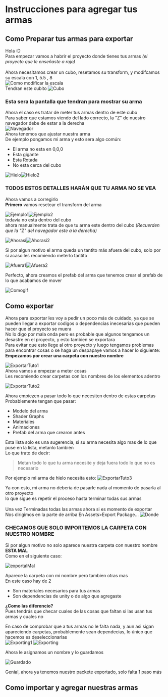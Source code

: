 # Instrucciones para agregar tus armas
 ## Como Preparar tus armas para exportar
 Hola :D<br>
 Para empezar vamos a habrir el proyecto donde tienes tus armas _(el proyecto que le enseñaste a rojo)_<br><br>
 Ahora necesitamos crear un cubo, resetamos su transform, y modifcamos su escala con 1, 5.5 , 8
<br>
![Como modificar la escala](./imgTuto/Escala.png)<br>
Tendran este cubito
![Cubo](./imgTuto/CuboZ.png)<br>
### Esta sera la pantalla que tendran para mostrar su arma<br>
Ahora el caso es tratar de meter tus armas dentro de este cubo<br>
Para saber que estamos viendo del lado correcto, la "Z" de nuestro navegador debe de estar a la derecha<br>
![Navegador](./imgTuto/Navegador.png)<br>
Ahora tenemos que ajustar nuestra arma<br>
De ejemplo pongamos mi arma y esto sera algo común:
- El arma no esta en 0,0,0
- Esta gigante
- Esta Rotada
- No esta cerca del cubo

![Hielo](./imgTuto/EjemploNo1.png)![Hielo2](./imgTuto/EjemploNo2.png)<br>
### TODOS ESTOS DETALLES HARÁN QUE TU ARMA NO SE VEA
Ahora vamos a corregirlo<br>
**Primero** vamos resetear el transform del arma

![Ejemplo1](./imgTuto/Ejemplo1.png)![Ejemplo2](./imgTuto/Ejemplo2.png)<br>
todavia no esta dentro del cubo<br>
ahora manualmente trata de que tu arma este dentro del cubo _(Recuerden que la "Z" del navegador este a la derecha)_

![Ahorasi](./imgTuto/Ahorasi.png)![Ahorasi2](./imgTuto/Ahorasi2.png)<br>

Si por algun motivo el arma queda un tantito más afuera del cubo, solo por si acaso les recomiendo meterlo tantito

![Afuera1](./imgTuto/Afuera1.png)![Afuera2](./imgTuto/Afuera2.png)

Perfecto, ahora creamos el prefab del arma que tenemos crear el prefab de lo que acabamos de mover

![Comogif](./imgTuto/tutogif%20(2).gif)
## Como exportar
Ahora para exportar les voy a pedir un poco más de cuidado, ya que se pueden llegar a exportar codigos o dependencias inecesarias que pueden hacer que el proyecto se muera<br>
No lo digo por mala onda pero es probable que algunos tengamos un desastre en el proyecto, y esto tambien se exportara<br>
Para evitar que esto llege al otro proyecto y luego tengamos problemas para encontrar cosas o se haga un despapaye vamos a hacer lo siguiente:<br>
**Empezamos por crear una carpeta con nuestro nombre**

![ExportarTuto1](./imgTuto/ExportarParta1.png)<br>
Ahora vamos a empezar a meter cosas<br>
Les recomiendo crear carpetas con los nombres de los elementos adentro

![ExportarTuto2](./imgTuto/ExportarParte2.png)<br>

Ahora empiezen a pasar todo lo que necesiten dentro de estas carpetas<br>
Probablemente tengan que pasar:
- Modelo del arma
- Shader Graphs
- Materiales
- Animaciones
- Prefab del arma que crearon antes

Esta lista solo es una sugerencia, si su arma necesita algo mas de lo que puse en la lista, metanlo también<br>
Lo que trato de decir:
> Metan todo lo que tu arma necesite y deja fuera todo lo que no es necesario

Por ejemplo mi arma de hielo necesita esto:
![ExportarTuto3](./imgTuto/ExportarParte3.png)<br>

Ya con esto, mi arma no deberia de pasarle nada al momento de pasarla al otro proyecto<br>
lo que sigue es repetir el proceso hasta terminar todas sus armas<br><br>
Una vez Terminadas todas las armas ahora si es momento de exportar<br>
Nos dirigimos en la parte de arriba En Assets>Export Package...
![Donde](./imgTuto/ExportarDonde.png)<br>

### CHECAMOS QUE SOLO IMPORTEMOS LA CARPETA CON NUESTRO NOMBRE
Si por algun motivo no solo aparece nuestra carpeta con nuestro nombre **ESTA MAL**<br>
Como en el siguiente caso:

![exportalMal](./imgTuto/ExportarNo.png)

Aparece la carpeta con mi nombre pero tambien otras mas<br>
En este caso hay de 2
- Son materiales necesarios para tus armas
- Son dependencias de unity o de algo que agregaste

**¿Como las diferencio?**<br>
Pues tendrás que checar cuales de las cosas que faltan si las usan tus armas y cuales no<br>

En caso de comprobar que a tus armas no le falta nada, y aun asi sigan apareciendo carpetas, probablemente sean dependecias, lo único que hacemos es deseleccionarlas<br>
![Exporting1](./imgTuto/ExportarNo4.png)
![Exporting](./imgTuto/ExportarNo3.png)<br>

Ahora le asignamos un nombre y lo guardamos

![Guardado](./imgTuto/ExportarParte4.png)

Genial, ahora ya tenemos nuestro packete exportado, solo falta 1 paso más
## Como importar y agregar nuestras armas
